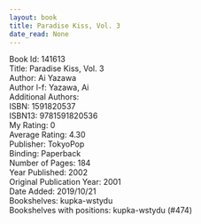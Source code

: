 ```yaml
---
layout: book
title: Paradise Kiss, Vol. 3
date_read: None
---
```


Book Id: 141613<br />
Title: Paradise Kiss, Vol. 3<br />
Author: Ai Yazawa<br />
Author l-f: Yazawa, Ai<br />
Additional Authors: <br />
ISBN: 1591820537<br />
ISBN13: 9781591820536<br />
My Rating: 0<br />
Average Rating: 4.30<br />
Publisher: TokyoPop<br />
Binding: Paperback<br />
Number of Pages: 184<br />
Year Published: 2002<br />
Original Publication Year: 2001<br />
Date Added: 2019/10/21<br />
Bookshelves: kupka-wstydu<br />
Bookshelves with positions: kupka-wstydu (#474)<br />

